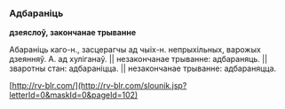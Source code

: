 ### Адбараніць
**дзеяслоў, закончанае трыванне**

Абараніць каго-н., засцерагчы ад чыіх-н. непрыхільных, варожых дзеянняў. А. ад хуліганаў. || незакончанае трыванне: адбараняць. || зваротны стан: адбараніцца. || незакончанае трыванне: адбараняцца.

<a rel="author">[http://rv-blr.com/](http://rv-blr.com/slounik.jsp?letterId=0&maskId=0&pageId=102)</a>
